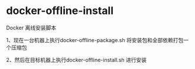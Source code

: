 # docker-offline-install

Docker 离线安装脚本

1、现在一台机器上执行docker-offline-package.sh 将安装包和全部依赖打包一个压缩包

2、然后在目标机器上执行docker-offline-install.sh 进行安装